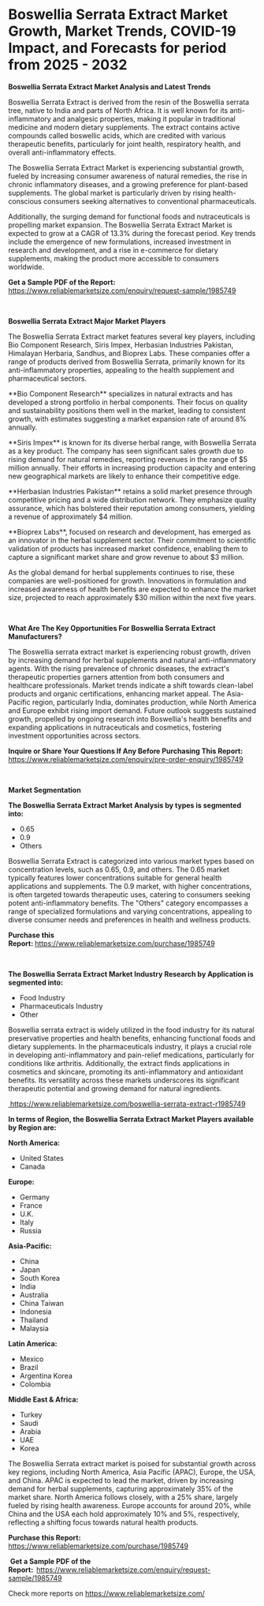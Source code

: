 <p><h1>Boswellia Serrata Extract Market Growth, Market Trends, COVID-19 Impact, and Forecasts for period from 2025 - 2032</h1></p><p><strong>Boswellia Serrata Extract Market Analysis and Latest Trends</strong></p>
<p><p>Boswellia Serrata Extract is derived from the resin of the Boswellia serrata tree, native to India and parts of North Africa. It is well known for its anti-inflammatory and analgesic properties, making it popular in traditional medicine and modern dietary supplements. The extract contains active compounds called boswellic acids, which are credited with various therapeutic benefits, particularly for joint health, respiratory health, and overall anti-inflammatory effects. </p><p>The Boswellia Serrata Extract Market is experiencing substantial growth, fueled by increasing consumer awareness of natural remedies, the rise in chronic inflammatory diseases, and a growing preference for plant-based supplements. The global market is particularly driven by rising health-conscious consumers seeking alternatives to conventional pharmaceuticals. </p><p>Additionally, the surging demand for functional foods and nutraceuticals is propelling market expansion. The Boswellia Serrata Extract Market is expected to grow at a CAGR of 13.3% during the forecast period. Key trends include the emergence of new formulations, increased investment in research and development, and a rise in e-commerce for dietary supplements, making the product more accessible to consumers worldwide.</p></p>
<p><strong>Get a Sample PDF of the Report:&nbsp;</strong> <a href="https://www.reliablemarketsize.com/enquiry/request-sample/1985749?utm_campaign=2124&utm_medium=2&utm_source=Github&utm_content=ia&utm_term=30012025&utm_id=boswellia-serrata-extract">https://www.reliablemarketsize.com/enquiry/request-sample/1985749</a></p>
<p>&nbsp;</p>
<p><strong>Boswellia Serrata Extract Major Market Players</strong></p>
<p><p>The Boswellia Serrata Extract market features several key players, including Bio Component Research, Siris Impex, Herbasian Industries Pakistan, Himalayan Herbaria, Sandhus, and Bioprex Labs. These companies offer a range of products derived from Boswellia Serrata, primarily known for its anti-inflammatory properties, appealing to the health supplement and pharmaceutical sectors.</p><p>**Bio Component Research** specializes in natural extracts and has developed a strong portfolio in herbal components. Their focus on quality and sustainability positions them well in the market, leading to consistent growth, with estimates suggesting a market expansion rate of around 8% annually.</p><p>**Siris Impex** is known for its diverse herbal range, with Boswellia Serrata as a key product. The company has seen significant sales growth due to rising demand for natural remedies, reporting revenues in the range of $5 million annually. Their efforts in increasing production capacity and entering new geographical markets are likely to enhance their competitive edge.</p><p>**Herbasian Industries Pakistan** retains a solid market presence through competitive pricing and a wide distribution network. They emphasize quality assurance, which has bolstered their reputation among consumers, yielding a revenue of approximately $4 million.</p><p>**Bioprex Labs**, focused on research and development, has emerged as an innovator in the herbal supplement sector. Their commitment to scientific validation of products has increased market confidence, enabling them to capture a significant market share and grow revenue to about $3 million.</p><p>As the global demand for herbal supplements continues to rise, these companies are well-positioned for growth. Innovations in formulation and increased awareness of health benefits are expected to enhance the market size, projected to reach approximately $30 million within the next five years.</p></p>
<p>&nbsp;</p>
<p><strong>What Are The Key Opportunities For Boswellia Serrata Extract Manufacturers?</strong></p>
<p><p>The Boswellia serrata extract market is experiencing robust growth, driven by increasing demand for herbal supplements and natural anti-inflammatory agents. With the rising prevalence of chronic diseases, the extract's therapeutic properties garners attention from both consumers and healthcare professionals. Market trends indicate a shift towards clean-label products and organic certifications, enhancing market appeal. The Asia-Pacific region, particularly India, dominates production, while North America and Europe exhibit rising import demand. Future outlook suggests sustained growth, propelled by ongoing research into Boswellia's health benefits and expanding applications in nutraceuticals and cosmetics, fostering investment opportunities across sectors.</p></p>
<p><strong>Inquire or Share Your Questions If Any Before Purchasing This Report:</strong> <a href="https://www.reliablemarketsize.com/enquiry/pre-order-enquiry/1985749?utm_campaign=2124&utm_medium=2&utm_source=Github&utm_content=ia&utm_term=30012025&utm_id=boswellia-serrata-extract">https://www.reliablemarketsize.com/enquiry/pre-order-enquiry/1985749</a></p>
<p>&nbsp;</p>
<p><strong>Market Segmentation</strong></p>
<p><strong>The Boswellia Serrata Extract Market Analysis by types is segmented into:</strong></p>
<p><ul><li>0.65</li><li>0.9</li><li>Others</li></ul></p>
<p><p>Boswellia Serrata Extract is categorized into various market types based on concentration levels, such as 0.65, 0.9, and others. The 0.65 market typically features lower concentrations suitable for general health applications and supplements. The 0.9 market, with higher concentrations, is often targeted towards therapeutic uses, catering to consumers seeking potent anti-inflammatory benefits. The "Others" category encompasses a range of specialized formulations and varying concentrations, appealing to diverse consumer needs and preferences in health and wellness products.</p></p>
<p><strong>Purchase this Report:&nbsp;</strong><a href="https://www.reliablemarketsize.com/purchase/1985749?utm_campaign=2124&utm_medium=2&utm_source=Github&utm_content=ia&utm_term=30012025&utm_id=boswellia-serrata-extract">https://www.reliablemarketsize.com/purchase/1985749</a></p>
<p>&nbsp;</p>
<p><strong>The Boswellia Serrata Extract Market Industry Research by Application is segmented into:</strong></p>
<p><ul><li>Food Industry</li><li>Pharmaceuticals Industry</li><li>Other</li></ul></p>
<p><p>Boswellia serrata extract is widely utilized in the food industry for its natural preservative properties and health benefits, enhancing functional foods and dietary supplements. In the pharmaceuticals industry, it plays a crucial role in developing anti-inflammatory and pain-relief medications, particularly for conditions like arthritis. Additionally, the extract finds applications in cosmetics and skincare, promoting its anti-inflammatory and antioxidant benefits. Its versatility across these markets underscores its significant therapeutic potential and growing demand for natural ingredients.</p></p>
<p><a href="https://www.reliablemarketsize.com/boswellia-serrata-extract-r1985749?utm_campaign=2124&utm_medium=2&utm_source=Github&utm_content=ia&utm_term=30012025&utm_id=boswellia-serrata-extract">&nbsp;https://www.reliablemarketsize.com/boswellia-serrata-extract-r1985749</a></p>
<p><strong>In terms of Region, the Boswellia Serrata Extract Market Players available by Region are:</strong></p>
<p>
    <p> <strong> North America: </strong>
        <ul>
            <li>United States</li>
            <li>Canada</li>
        </ul>
        </p> 
    <p> <strong> Europe: </strong>
        <ul>
            <li>Germany</li>
            <li>France</li>
            <li>U.K.</li>
            <li>Italy</li>
            <li>Russia</li>
        </ul>
        </p> 
    <p> <strong> Asia-Pacific: </strong>
        <ul>
            <li>China</li>
            <li>Japan</li>
            <li>South Korea</li>
            <li>India</li>
            <li>Australia</li>
            <li>China Taiwan</li>
            <li>Indonesia</li>
            <li>Thailand</li>
            <li>Malaysia</li>
        </ul>
        </p> 
    <p> <strong> Latin America: </strong>
        <ul>
            <li>Mexico</li>
            <li>Brazil</li>
            <li>Argentina Korea</li>
            <li>Colombia</li>
        </ul>
        </p> 
    <p> <strong> Middle East & Africa: </strong>
        <ul>
            <li>Turkey</li>
            <li>Saudi</li>
            <li>Arabia</li>
            <li>UAE</li>
            <li>Korea</li>
        </ul>
    </p>
    </p>
<p><p>The Boswellia Serrata extract market is poised for substantial growth across key regions, including North America, Asia Pacific (APAC), Europe, the USA, and China. APAC is expected to lead the market, driven by increasing demand for herbal supplements, capturing approximately 35% of the market share. North America follows closely, with a 25% share, largely fueled by rising health awareness. Europe accounts for around 20%, while China and the USA each hold approximately 10% and 5%, respectively, reflecting a shifting focus towards natural health products.</p></p>
<p><strong>Purchase this Report: </strong><a href="https://www.reliablemarketsize.com/purchase/1985749?utm_campaign=2124&utm_medium=2&utm_source=Github&utm_content=ia&utm_term=30012025&utm_id=boswellia-serrata-extract">https://www.reliablemarketsize.com/purchase/1985749</a></p>
<p>&nbsp;<strong>Get a Sample PDF of the Report:&nbsp;&nbsp;</strong><a href="https://www.reliablemarketsize.com/enquiry/request-sample/1985749?utm_campaign=2124&utm_medium=2&utm_source=Github&utm_content=ia&utm_term=30012025&utm_id=boswellia-serrata-extract">https://www.reliablemarketsize.com/enquiry/request-sample/1985749</a></p>
<p><strong></strong></p>
<p>Check more reports on <a href="https://www.reliablemarketsize.com/?utm_campaign=2124&utm_medium=2&utm_source=Github&utm_content=ia&utm_term=30012025&utm_id=boswellia-serrata-extract">https://www.reliablemarketsize.com/</a></p>